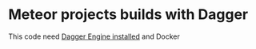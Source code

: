 # Meteor projects builds with Dagger

This code need [Dagger Engine installed](https://docs.dagger.io/quickstart/cli/) and Docker
